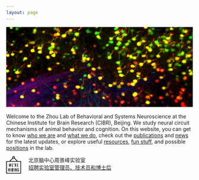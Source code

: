 ```yaml
---
layout: page
---
```


<p align="center">
  <a href="/cover_image/">
    <img width="800" src="/assets/max_colored.png">
  </a>
</p>
  
Welcome to the Zhou Lab of Behavioral and Systems Neuroscience at the Chinese Institute for Brain Research (CIBR), Beijing. We study neural circuit mechanisms of animal behavior and cognition. On this website, you can get to know [who we are](People.md) and [what we do](Research.md), check out the [publications](Publications.md) and [news](News.md) for the latest updates, or explore useful [resources](Resources.md), [fun stuff](Fun.md), and possible [positions](Join.md) in the lab.

<img align="left" width="40" style="margin-right:20px" src="/assets/hiring_icon.png" />


北京脑中心周景峰实验室<br>
[招聘实验室管理员、技术员和博士后](hiring.md)

<br clear="left" />
